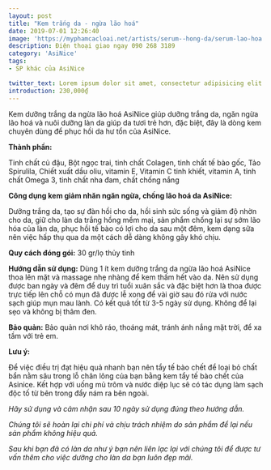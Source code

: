 ```yaml
---
layout: post
title: "Kem trắng da - ngừa lão hoá"
date: 2019-07-01 12:26:40
image: 'https://myphamcacloai.net/artists/serum--hong-da/serum-lao-hoa.jpg'
description: Điện thoại giao ngay 090 268 3189
category: 'AsiNice'
tags:
- SP khác của AsiNice

twitter_text: Lorem ipsum dolor sit amet, consectetur adipisicing elit.
introduction: 230,000₫
---
```


Kem dưỡng trắng da ngừa lão hoá AsiNice giúp dưỡng trắng da, ngăn ngừa lão hoá và nuôi dưỡng làn da giúp da tươi trẻ hơn, đặc biệt, đây là dòng kem chuyên dùng để phục hồi da hư tổn của AsiNice.

**Thành phần:**

Tinh chất củ đậu, Bột ngọc trai, tinh chất Colagen, tinh chất tế bào gốc, Tảo Spirulila, Chiết xuất dầu oliu, vitamin E, Vitamin C tinh khiết, vitamin A, tinh chất Omega 3, tinh chất nha đam, chất chống nắng

**Công dụng kem giảm nhăn ngăn ngừa, chống lão hoá da AsiNice:**

Dưỡng trắng da, tạo sự đàn hồi cho da, hồi sinh sức sống và giảm độ nhờn cho da, giữ cho làn da trắng hồng mềm mại, sản phẩm chống lại sự sớm lão hóa của làn da, phục hồi tế bào có lợi cho da sau một đêm, kem dạng sữa nên việc hấp thụ qua da một cách dễ dàng không gây khó chịu.

**Quy cách đóng gói:** 30 gr/lọ thủy tinh

**Hướng dẫn sử dụng:** Dùng 1 ít kem dưỡng trắng da ngừa lão hoá AsiNice thoa lên mặt và massage nhẹ nhàng để kem thấm hết vào da. Nên sử dụng được ban ngày và đêm để duy trì tuổi xuân sắc và đặc biệt hơn là thoa được trực tiếp lên chỗ có mụn đã được lễ xong để vài giờ sau đó rửa với nước sạch giúp mụn mau lành. Có kết quả tốt từ 3-5 ngày sử dụng. Không để lại sẹo và không bị thâm đen.

**Bảo quản:** Bảo quản nơi khô ráo, thoáng mát, tránh ánh nắng mặt trời, để xa tầm với trẻ em.

**Lưu ý:**

Để việc điều trị đạt hiệu quả nhanh bạn nên tẩy tế bào chết để loại bỏ chất bẩn nằm sâu trong lỗ chân lông của bạn bằng kem tẩy tế bào chết của Asinice. Kết hợp với uống mủ trôm và nước diệp lục sẽ có tác dụng làm sạch độc tố từ bên trong đẩy nám ra bên ngoài.

*Hãy sử dụng và cảm nhận sau 10 ngày sử dụng đúng theo hướng dẫn.*

*Chúng tôi sẽ hoàn lại chi phí và chịu trách nhiệm do sản phẩm để lại nếu sản phẩm không hiệu quả.*

*Sau khi bạn đã có làn da như ý bạn nên liên lạc lại với chúng tôi để được tư vấn thêm cho việc dưỡng cho làn da bạn luôn đẹp mãi.*

